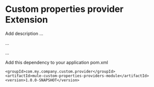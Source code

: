 # Custom properties provider Extension

Add description ...


...


...


Add this dependency to your application pom.xml

```
<groupId>com.my.company.custom.provider</groupId>
<artifactId>mule-custom-properties-providers-module</artifactId>
<version>1.0.0-SNAPSHOT</version>
```
